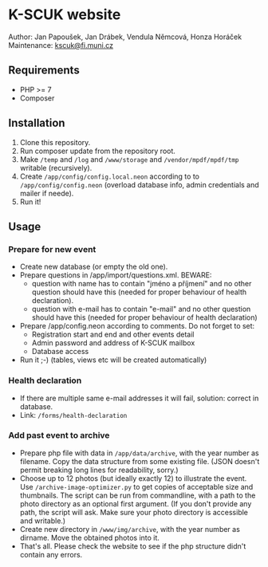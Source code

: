 K-SCUK website
==============

Author: Jan Papoušek, Jan Drábek, Vendula Němcová, Honza Horáček
Maintenance: <kscuk@fi.muni.cz>

## Requirements

 - PHP >= 7
 - Composer

## Installation

1. Clone this repository.
2. Run composer update from the repository root.
3. Make `/temp` and `/log` and `/www/storage` and `/vendor/mpdf/mpdf/tmp`
   writable (recursively).
4. Create `/app/config/config.local.neon` according to to
   `/app/config/config.neon` (overload database info, admin credentials and
   mailer if neede).
5. Run it!

## Usage

### Prepare for new event

 * Create new database (or empty the old one).
 * Prepare questions in /app/import/questions.xml. BEWARE:
   - question with name has to contain "jméno a příjmení" and no other
     question should have this (needed for proper behaviour of health
     declaration).
   - question with e-mail has to contain "e-mail" and no other question should
     have this (needed for proper behaviour of health declaration)
 * Prepare /app/config.neon according to comments. Do not forget to set:
      - Registration start and end and other events detail
      - Admin password and address of K-SCUK mailbox
      - Database access
 * Run it ;-) (tables, views etc will be created automatically)

### Health declaration

 * If there are multiple same e-mail addresses it will fail,
   solution: correct in database.
 * Link: `/forms/health-declaration`

### Add past event to archive

  * Prepare php file with data in `/app/data/archive`, with the year number as
    filename. Copy the data structure from some existing file. (JSON doesn't
    permit breaking long lines for readability, sorry.)
  * Choose up to 12 photos (but ideally exactly 12) to illustrate the event.
    Use `/archive-image-optimizer.py` to get copies of acceptable size and
    thumbnails. The script can be run from commandline, with a path to the photo
    directory as an optional first argument. (If you don't provide any path, the
    script will ask. Make sure your photo directory is accessible and writable.)
  * Create new directory in `/www/img/archive`, with the year number as dirname.
    Move the obtained photos into it.
  * That's all. Please check the website to see if the php structure didn't
    contain any errors.
